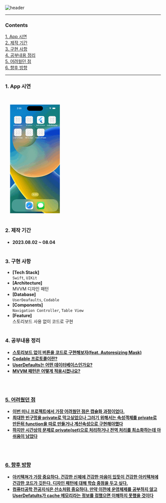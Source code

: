 
![header](https://capsule-render.vercel.app/api?type=waving&color=gradient&height=250&section=header&text=TODO%20App%20mini%20project&fontSize=40&animation=fadeIn&fontAlign=28)

---

### Contents

[1. App 시연](#1-app-시연)<br/>
[2. 제작 기간](#2-제작-기간)<br/>
[3. 구현 사항](#3-구현-사항)<br/>
[4. 공부내용 정리](#4-공부내용-정리)<br/>
[5. 어려웠던 점](#5-어려웠던-점)<br/>
[6. 향후 방향](#6-향후-방향)<br/>

--- 

### 1. App 시연 

<br/>

&nbsp;&nbsp;&nbsp;&nbsp;<img src="Simulator Screen Recording - iPhone 14 Pro - 2023-08-04 at 14.55.55.gif" height="350"><br/>

#

### 2. 제작 기간 

- #### 2023.08.02 ~ 08.04 <br/>

#

### 3. 구현 사항

- **[Tech Stack]** <br/> `Swift`, `UIKit` <br/>
- **[Architecture]** <br/>MVVM 디자인 패턴 <br/>
- **[Database]** <br/>`UserDeafaults`, `Codable` <br/>
- **[Components]** <br/>`Navigation Controller`, `Table View` <br/>
- **[Feature]** <br/>스토리보드 사용 없이 코드로 구현

#

### 4. 공부내용 정리
- <a href="https://github.com/suojae3/AutoresizingMask.git" target="_blank"><strong> 스토리보드 없이 버튼을 코드로 구현해보자(feat. Autoresizing Mask)
- <a href="https://github.com/suojae3/Codable-Protocol.git" target="_blank"><strong> Codable 프로토콜이란?
- <a href="https://github.com/suojae3/UserDefaults.git" target="_blank"><strong> UserDefaults는 어떤 데이터베이스인가요?
- <a href="https://github.com/suojae3/ToDoMVVM.git" target="_blank"><strong> MVVM 패턴은 어떻게 적용시켰나요?


<br/>

#

### 5. 어려웠던 점

- 이번 미니 프로젝트에서 가장 어려웠던 점은 캡슐화 과정이었다.
- 최대한 빈구멍을 private로 막고싶었으나 그러기 위해서는 속성객체를 private로 만든뒤 function을 따로 만들거나 계산속성으로 구현해야했다
- 하지만 시간상의 문제로 private(set)으로 처리하거나 전역 처리를 최소화하는데 아쉬움이 남았다

<br/>

#

### 6. 향후 방향

- 아키텍쳐가 가장 중요하다. 건강한 신체에 건강한 마음이 있듯이 건강한 아키텍쳐에 건강한 코드가 깃든다. 디자인 패턴에 대해 학습 중점을 두고 싶다.
- 컴퓨터공학 전공지식은 산소처럼 중요하다. 만약 이전에 운영체제를 공부하지 않고 UserDefatults가 cache 메모리라는 정보를 접했으면 이해하지 못했을 것이다


